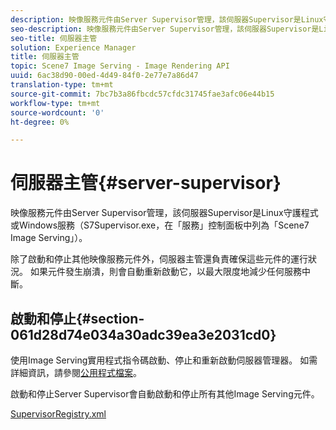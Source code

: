 ```yaml
---
description: 映像服務元件由Server Supervisor管理，該伺服器Supervisor是Linux守護程式或Windows服務（S7Supervisor.exe，在「服務」控制面板中列為「Scene7 Image Serving」）。
seo-description: 映像服務元件由Server Supervisor管理，該伺服器Supervisor是Linux守護程式或Windows服務（S7Supervisor.exe，在「服務」控制面板中列為「Scene7 Image Serving」）。
seo-title: 伺服器主管
solution: Experience Manager
title: 伺服器主管
topic: Scene7 Image Serving - Image Rendering API
uuid: 6ac38d90-00ed-4d49-84f0-2e77e7a86d47
translation-type: tm+mt
source-git-commit: 7bc7b3a86fbcdc57cfdc31745fae3afc06e44b15
workflow-type: tm+mt
source-wordcount: '0'
ht-degree: 0%

---
```



# 伺服器主管{#server-supervisor}

映像服務元件由Server Supervisor管理，該伺服器Supervisor是Linux守護程式或Windows服務（S7Supervisor.exe，在「服務」控制面板中列為「Scene7 Image Serving」）。

除了啟動和停止其他映像服務元件外，伺服器主管還負責確保這些元件的運行狀況。 如果元件發生崩潰，則會自動重新啟動它，以最大限度地減少任何服務中斷。

## 啟動和停止{#section-061d28d74e034a30adc39ea3e2031cd0}

使用Image Serving實用程式指令碼啟動、停止和重新啟動伺服器管理器。 如需詳細資訊，請參閱[公用程式檔案](../../../is-api/is-utils/utilities/c-location-of-utilities.md#concept-bae61e53344449af978502cac6be8b5f)。

啟動和停止Server Supervisor會自動啟動和停止所有其他Image Serving元件。

[SupervisorRegistry.xml](../../../is-api/image-serving-api-ref/c-configuration-and-administration/r-server-configuration-files/r-supervisorregistry.md#reference-b55f37a7a7a044d19c1722f5130906c6)

